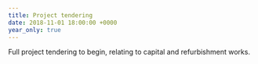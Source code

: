 ```yaml
---
title: Project tendering
date: 2018-11-01 18:00:00 +0000
year_only: true
---
```

Full project tendering to begin, relating to capital and refurbishment works.